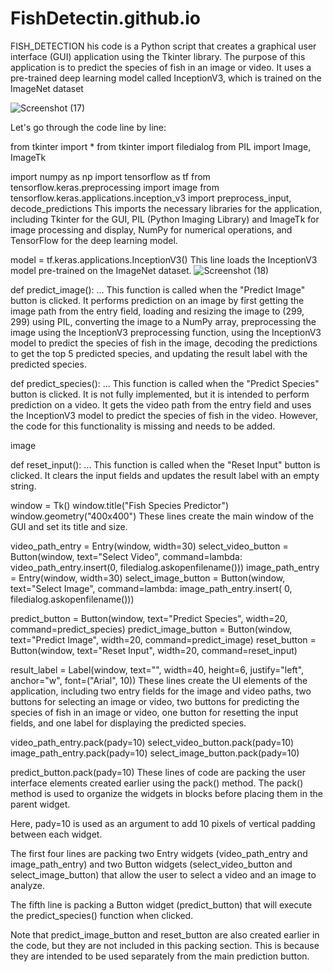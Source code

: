 # FishDetectin.github.io
FISH_DETECTION
his code is a Python script that creates a graphical user interface (GUI) application using the Tkinter library. The purpose of this application is to predict the species of fish in an image or video. It uses a pre-trained deep learning model called InceptionV3, which is trained on the ImageNet dataset

![Screenshot (17)](https://github.com/Ruuuu1/FishDetectin.github.io/assets/123803159/0dad85b6-adb7-4e40-ab3e-3d6d87d5490a)


Let's go through the code line by line:

from tkinter import * from tkinter import filedialog from PIL import Image, ImageTk

import numpy as np import tensorflow as tf from tensorflow.keras.preprocessing import image from tensorflow.keras.applications.inception_v3 import preprocess_input, decode_predictions This imports the necessary libraries for the application, including Tkinter for the GUI, PIL (Python Imaging Library) and ImageTk for image processing and display, NumPy for numerical operations, and TensorFlow for the deep learning model.

model = tf.keras.applications.InceptionV3() This line loads the InceptionV3 model pre-trained on the ImageNet dataset.
![Screenshot (18)](https://github.com/Ruuuu1/FishDetectin.github.io/assets/123803159/0cb927c0-ec6e-468b-93e9-4cc56a9b1ed5)


def predict_image(): ... This function is called when the "Predict Image" button is clicked. It performs prediction on an image by first getting the image path from the entry field, loading and resizing the image to (299, 299) using PIL, converting the image to a NumPy array, preprocessing the image using the InceptionV3 preprocessing function, using the InceptionV3 model to predict the species of fish in the image, decoding the predictions to get the top 5 predicted species, and updating the result label with the predicted species.

def predict_species(): ... This function is called when the "Predict Species" button is clicked. It is not fully implemented, but it is intended to perform prediction on a video. It gets the video path from the entry field and uses the InceptionV3 model to predict the species of fish in the video. However, the code for this functionality is missing and needs to be added.

image

def reset_input(): ... This function is called when the "Reset Input" button is clicked. It clears the input fields and updates the result label with an empty string.

window = Tk() window.title("Fish Species Predictor") window.geometry("400x400") These lines create the main window of the GUI and set its title and size.

video_path_entry = Entry(window, width=30) select_video_button = Button(window, text="Select Video", command=lambda: video_path_entry.insert(0, filedialog.askopenfilename())) image_path_entry = Entry(window, width=30) select_image_button = Button(window, text="Select Image", command=lambda: image_path_entry.insert( 0, filedialog.askopenfilename()))

predict_button = Button(window, text="Predict Species", width=20, command=predict_species) predict_image_button = Button(window, text="Predict Image", width=20, command=predict_image) reset_button = Button(window, text="Reset Input", width=20, command=reset_input)

result_label = Label(window, text="", width=40, height=6, justify="left", anchor="w", font=("Arial", 10)) These lines create the UI elements of the application, including two entry fields for the image and video paths, two buttons for selecting an image or video, two buttons for predicting the species of fish in an image or video, one button for resetting the input fields, and one label for displaying the predicted species.

video_path_entry.pack(pady=10) select_video_button.pack(pady=10) image_path_entry.pack(pady=10) select_image_button.pack(pady=10)

predict_button.pack(pady=10) These lines of code are packing the user interface elements created earlier using the pack() method. The pack() method is used to organize the widgets in blocks before placing them in the parent widget.

Here, pady=10 is used as an argument to add 10 pixels of vertical padding between each widget.

The first four lines are packing two Entry widgets (video_path_entry and image_path_entry) and two Button widgets (select_video_button and select_image_button) that allow the user to select a video and an image to analyze.

The fifth line is packing a Button widget (predict_button) that will execute the predict_species() function when clicked.

Note that predict_image_button and reset_button are also created earlier in the code, but they are not included in this packing section. This is because they are intended to be used separately from the main prediction button.
